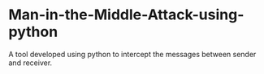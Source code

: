 # Man-in-the-Middle-Attack-using-python
A tool developed using python to intercept the messages between sender and receiver.
